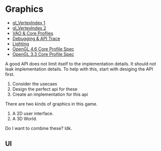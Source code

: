 <!-- Copyright (c) 2023 - Tom Smeets <tom@tsmeets.nl> -->
<!-- graphics.md - Learning about OpenGL, Vulkan, and designing a graphics API -->
# Graphics

- [gl_VertexIndex 1](https://www.youtube.com/watch?v=R-bjXOEQyX8)
- [gl_VertexIndex 2](https://www.youtube.com/watch?v=5zlfJW2VGLM)
- [VAO & Core Profiles](https://www.youtube.com/watch?v=JwAH_YGOcVo)
- [Debugging & API Trace](https://www.youtube.com/watch?v=Wk145_jUsBk)
- [Lighting](https://www.youtube.com/watch?v=x2FHHU50ktQ)
- [OpenGL 4.6 Core Profile Spec](https://registry.khronos.org/OpenGL/specs/gl/glspec46.core.pdf)
- [OpenGL 3.3 Core Profile Spec](https://registry.khronos.org/OpenGL/specs/gl/glspec33.core.pdf)


A good API does not limit itself to the implementation details. It should not leak implementation details.
To help with this, start with desiging the API first.
1. Consider the usecaes
2. Design the perfect api for these
3. Create an implementation for this api

There are two kinds of graphics in this game.
1. A 2D user interface.
2. A 3D World.

Do I want to combine these? Idk.

## UI

